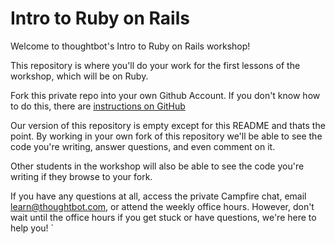 Intro to Ruby on Rails
================

Welcome to thoughtbot's Intro to Ruby on Rails workshop!

This repository is where you'll do your work for the first lessons of the workshop, which will be on Ruby.

Fork this private repo into your own Github Account. 
If you don't know how to do this, there are [instructions on GitHub](https://help.github.com/articles/fork-a-repo)

Our version of this repository is empty except for this README and thats the point. By working in your own fork of this
repository we'll be able to see the code you're writing, answer questions, and even comment on it.

Other students in the workshop will also be able to see the code you're writing if they browse to your fork.

If you have any questions at all, access the private Campfire chat, email learn@thoughtbot.com, or attend the weekly office hours. However, don't wait until the office hours if you get stuck or have questions, we're here to help you!
`